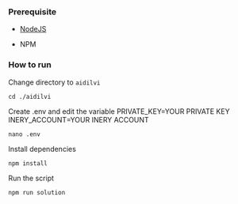 ### Prerequisite

- [NodeJS](https://nodejs.org/en/)

- NPM



### How to run

Change directory to ```aidilvi```

```shell
cd ./aidilvi
```

Create .env and edit the variable
PRIVATE_KEY=YOUR PRIVATE KEY
INERY_ACCOUNT=YOUR INERY ACCOUNT

```shell
nano .env
```

Install dependencies

```shell
npm install
```

Run the script

```
npm run solution
```
